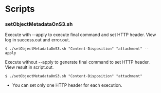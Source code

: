 # Scripts

### setObjectMetadataOnS3.sh

Execute with --apply to execute final command and set HTTP header. View log in success.out and error.out.
```shell
$ ./setObjectMetadataOnS3.sh "Content-Disposition" "attachment" --apply
```

Execute without --apply to generate final command to set HTTP header. View result in script.out.
```shell
$ ./setObjectMetadataOnS3.sh "Content-Disposition" "attachment"
```

* You can set only one HTTP header for each execution.

